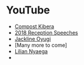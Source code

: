 # YouTube
- [Compost Kibera](https://www.youtube.com/watch?v=QUDobhjv7bc&pp=ygUKYmVhaHJzIGVscA%3D%3D)
- [2018 Reception Speeches](https://www.youtube.com/watch?v=7bIOoeV0krM&pp=ygUKYmVhaHJzIGVscA%3D%3D)
- [Jackline Oyugi](https://www.youtube.com/watch?v=oMIcfxAJPGE&pp=ygUKYmVhaHJzIGVscA%3D%3D)
- [Many more to come]
- [Lilian Nyaega](https://www.youtube.com/watch?v=xJ9jtJazlE0)
- 